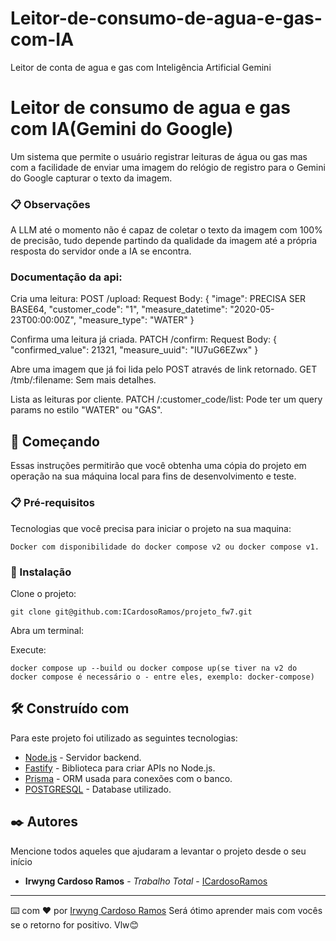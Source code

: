 # Leitor-de-consumo-de-agua-e-gas-com-IA
Leitor de conta de agua e gas com Inteligência Artificial Gemini

# Leitor de consumo de agua e gas com IA(Gemini do Google)

Um sistema que permite o usuário registrar leituras de água ou gas mas com a facilidade de enviar uma imagem do relógio de registro para o Gemini do Google capturar o texto da imagem.

### 📋 Observações

A LLM até o momento não é capaz de coletar o texto da imagem com 100% de precisão, tudo depende partindo da qualidade da imagem até a própria resposta do servidor onde a IA se encontra.

### Documentação da api:

Cria uma leitura:
POST /upload:
Request Body:
{
  "image": PRECISA SER BASE64,
  "customer_code": "1",
  "measure_datetime": "2020-05-23T00:00:00Z",
  "measure_type": "WATER"
}

Confirma uma leitura já criada.
PATCH /confirm:
Request Body:
{
  "confirmed_value": 21321,
  "measure_uuid": "IU7uG6EZwx"
}

Abre uma imagem que já foi lida pelo POST através de link retornado.
GET /tmb/:filename:
Sem mais detalhes.

Lista as leituras por cliente.
PATCH /:customer_code/list:
Pode ter um query params no estilo "WATER" ou "GAS".

## 🚀 Começando

Essas instruções permitirão que você obtenha uma cópia do projeto em operação na sua máquina local para fins de desenvolvimento e teste.

### 📋 Pré-requisitos

Tecnologias que você precisa para iniciar o projeto na sua maquina:

```
Docker com disponibilidade do docker compose v2 ou docker compose v1.
```

### 🔧 Instalação

Clone o projeto:

```
git clone git@github.com:ICardosoRamos/projeto_fw7.git
```

Abra um terminal:

Execute:

```
docker compose up --build ou docker compose up(se tiver na v2 do docker compose é necessário o - entre eles, exemplo: docker-compose)
```

## 🛠️ Construído com

Para este projeto foi utilizado as seguintes tecnologias:

* [Node.js](https://nodejs.org/docs/latest/api/) - Servidor backend.
* [Fastify](https://fastify.dev/) - Biblioteca para criar APIs no Node.js.
* [Prisma](https://www.prisma.io/) - ORM usada para conexões com o banco.
* [POSTGRESQL](https://www.postgresql.org/) - Database utilizado.

## ✒️ Autores

Mencione todos aqueles que ajudaram a levantar o projeto desde o seu início

* **Irwyng Cardoso Ramos** - *Trabalho Total* - [ICardosoRamos](https://github.com/ICardosoRamos)

---
⌨️ com ❤️ por [Irwyng Cardoso Ramos](https://github.com/ICardosoRamos) Será ótimo aprender mais com vocês se o retorno for positivo. Vlw😊
